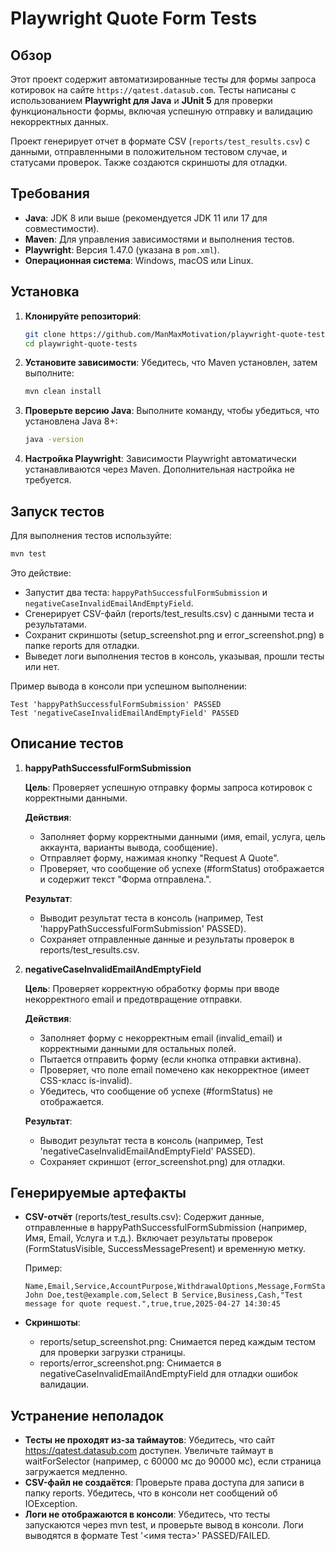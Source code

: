 
# Playwright Quote Form Tests

## Обзор

Этот проект содержит автоматизированные тесты для формы запроса котировок на сайте `https://qatest.datasub.com`. Тесты написаны с использованием **Playwright для Java** и **JUnit 5** для проверки функциональности формы, включая успешную отправку и валидацию некорректных данных.

Проект генерирует отчет в формате CSV (`reports/test_results.csv`) с данными, отправленными в положительном тестовом случае, и статусами проверок. Также создаются скриншоты для отладки.

## Требования

- **Java**: JDK 8 или выше (рекомендуется JDK 11 или 17 для совместимости).
- **Maven**: Для управления зависимостями и выполнения тестов.
- **Playwright**: Версия 1.47.0 (указана в `pom.xml`).
- **Операционная система**: Windows, macOS или Linux.

## Установка

1. **Клонируйте репозиторий**:
   ```bash
   git clone https://github.com/ManMaxMotivation/playwright-quote-tests
   cd playwright-quote-tests
   ```

2. **Установите зависимости**:
   Убедитесь, что Maven установлен, затем выполните:
   ```bash
   mvn clean install
   ```

3. **Проверьте версию Java**:
   Выполните команду, чтобы убедиться, что установлена Java 8+:
   ```bash
   java -version
   ```

4. **Настройка Playwright**:
   Зависимости Playwright автоматически устанавливаются через Maven. Дополнительная настройка не требуется.

## Запуск тестов

Для выполнения тестов используйте:
```bash
mvn test
```

Это действие:
- Запустит два теста: `happyPathSuccessfulFormSubmission` и `negativeCaseInvalidEmailAndEmptyField`.
- Сгенерирует CSV-файл (reports/test_results.csv) с данными теста и результатами.
- Сохранит скриншоты (setup_screenshot.png и error_screenshot.png) в папке reports для отладки.
- Выведет логи выполнения тестов в консоль, указывая, прошли тесты или нет.

Пример вывода в консоли при успешном выполнении:

```
Test 'happyPathSuccessfulFormSubmission' PASSED
Test 'negativeCaseInvalidEmailAndEmptyField' PASSED
```

## Описание тестов

1. **happyPathSuccessfulFormSubmission**

   **Цель**: Проверяет успешную отправку формы запроса котировок с корректными данными.

   **Действия**:
   - Заполняет форму корректными данными (имя, email, услуга, цель аккаунта, варианты вывода, сообщение).
   - Отправляет форму, нажимая кнопку "Request A Quote".
   - Проверяет, что сообщение об успехе (#formStatus) отображается и содержит текст "Форма отправлена.".

   **Результат**:
   - Выводит результат теста в консоль (например, Test 'happyPathSuccessfulFormSubmission' PASSED).
   - Сохраняет отправленные данные и результаты проверок в reports/test_results.csv.

2. **negativeCaseInvalidEmailAndEmptyField**

   **Цель**: Проверяет корректную обработку формы при вводе некорректного email и предотвращение отправки.

   **Действия**:
   - Заполняет форму с некорректным email (invalid_email) и корректными данными для остальных полей.
   - Пытается отправить форму (если кнопка отправки активна).
   - Проверяет, что поле email помечено как некорректное (имеет CSS-класс is-invalid).
   - Убедитесь, что сообщение об успехе (#formStatus) не отображается.

   **Результат**:
   - Выводит результат теста в консоль (например, Test 'negativeCaseInvalidEmailAndEmptyField' PASSED).
   - Сохраняет скриншот (error_screenshot.png) для отладки.

## Генерируемые артефакты

- **CSV-отчёт** (reports/test_results.csv):
  Содержит данные, отправленные в happyPathSuccessfulFormSubmission (например, Имя, Email, Услуга и т.д.).
  Включает результаты проверок (FormStatusVisible, SuccessMessagePresent) и временную метку.

  Пример:
  ```
  Name,Email,Service,AccountPurpose,WithdrawalOptions,Message,FormStatusVisible,SuccessMessagePresent,Timestamp
  John Doe,test@example.com,Select B Service,Business,Cash,"Test message for quote request.",true,true,2025-04-27 14:30:45
  ```

- **Скриншоты**:
   - reports/setup_screenshot.png: Снимается перед каждым тестом для проверки загрузки страницы.
   - reports/error_screenshot.png: Снимается в negativeCaseInvalidEmailAndEmptyField для отладки ошибок валидации.

## Устранение неполадок

- **Тесты не проходят из-за таймаутов**: Убедитесь, что сайт https://qatest.datasub.com доступен. Увеличьте таймаут в waitForSelector (например, с 60000 мс до 90000 мс), если страница загружается медленно.
- **CSV-файл не создаётся**: Проверьте права доступа для записи в папку reports. Убедитесь, что в консоли нет сообщений об IOException.
- **Логи не отображаются в консоли**: Убедитесь, что тесты запускаются через mvn test, и проверьте вывод в консоли. Логи выводятся в формате Test '<имя теста>' PASSED/FAILED.
